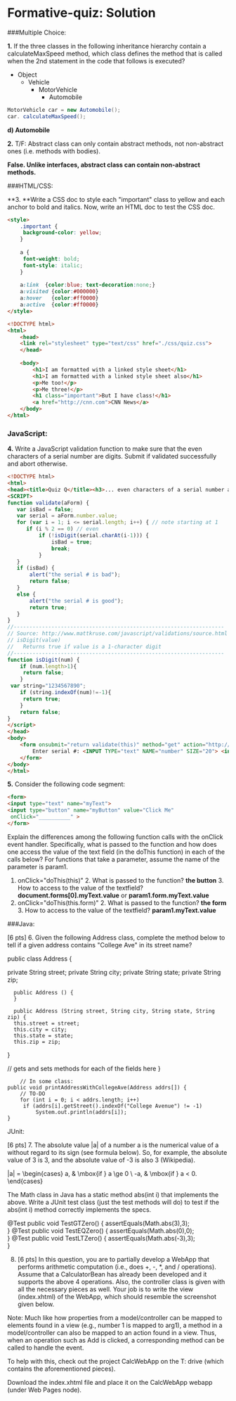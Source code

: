 # Formative-quiz: Solution

###Multiple Choice:

**1.** If the three classes in the following inheritance hierarchy contain a calculateMaxSpeed method, which class defines the method that is called when the 2nd statement in the code that follows is executed?

* Object
    * Vehicle
        * MotorVehicle
            * Automobile

```java 
MotorVehicle car = new Automobile();
car. calculateMaxSpeed();
```
__d) Automobile__

**2.** T/F: Abstract class can only contain abstract methods, not non-abstract ones (i.e. methods with bodies).

**False. Unlike interfaces, abstract class can contain non-abstract methods.**

###HTML/CSS:

**3. **Write a CSS doc to style each "important" class to yellow and each anchor to bold and italics. Now, write an HTML doc to test the CSS doc. 
```html
<style>
    .important {
     background-color: yellow;
    }
    
    a {
     font-weight: bold;
     font-style: italic;
    }
    
    a:link  {color:blue; text-decoration:none;}
    a:visited {color:#000000}
    a:hover   {color:#ff0000}
    a:active  {color:#ff0000}
</style>

<!DOCTYPE html>
<html>
    <head>
    <link rel="stylesheet" type="text/css" href="./css/quiz.css">
    </head>
    
    <body>
        <h1>I am formatted with a linked style sheet</h1>
        <h1>I am formatted with a linked style sheet also</h1>
        <p>Me too!</p>
        <p>Me three!</p>
        <h1 class="important">But I have class!</h1>
        <a href="http://cnn.com">CNN News</a>
    </body>
</html>
```
### JavaScript:

**4.** Write a JavaScript validation function to make sure that the even characters of a serial number are digits. Submit if validated successfully and abort otherwise.

```html
<!DOCTYPE html>
<html>
<head><title>Quiz Q</title><h3>... even characters of a serial number are digits ... </h3>
<SCRIPT>
function validate(aForm) {
   var isBad = false;
   var serial = aForm.number.value;
   for (var i = 1; i <= serial.length; i++) { // note starting at 1
      if (i % 2 == 0) // even
          if (!isDigit(serial.charAt(i-1))) {
              isBad = true; 
              break;
          }
   }
   if (isBad) { 
       alert("the serial # is bad");
       return false;
   }
   else {
       alert("the serial # is good");
       return true;
   }
}
//-------------------------------------------------------------------
// Source: http://www.mattkruse.com/javascript/validations/source.html
// isDigit(value)
//   Returns true if value is a 1-character digit
//-------------------------------------------------------------------
function isDigit(num) {
    if (num.length>1){
     return false;
    }
 var string="1234567890";
    if (string.indexOf(num)!=-1){
     return true;
    }
    return false;
}
</script>
</head>
<body>
    <form onsubmit="return validate(this)" method="get" action="http://was6.itk.ilstu.edu:9080/itk/EchoAll"><BR>
        Enter serial #: <INPUT TYPE="text" NAME="number" SIZE="20"> <input type="submit"> 
    </form>
</body>
</html>
```

**5.** Consider the following code segment:
```html
<form>
<input type="text" name="myText">
<input type="button" name="myButton" value="Click Me" 
 onClick="__________" >
</form>
```

Explain the differences among the following function calls with the onClick event handler. Specifically, what is passed to the function and how does one access the value of the text field (in the doThis function) in each of the calls below? For functions that take a parameter, assume the name of the parameter is param1.
1. onClick="doThis(this)"
    2. What is passed to the function? __the button__
    3. How to access to the value of the textfield?__document.forms[0].myText.value__ or __param1.form.myText.value__
2. onClick="doThis(this.form)"
    2. What is passed to the function? __the form__
    3. How to access to the value of the textfield? __param1.myText.value__

###Java:

[6 pts] 6. Given the following Address class, complete the method below to tell if a given address contains "College Ave" in its street name?

public class Address {
  
   private String street;
   private String city;
   private String state;
   private String zip;
 
      public Address () {
      }

      public Address (String street, String city, String state, String zip) {
      this.street = street;
      this.city = city;
      this.state = state;
      this.zip = zip;
   }
 
   // gets and sets methods for each of the fields here
}
        
        // In some class:
    public void printAddressWithCollegeAve(Address addrs[]) {
        // TO-DO
        for (int i = 0; i < addrs.length; i++)
         if (addrs[i].getStreet().indexOf("College Avenue") != -1)
             System.out.println(addrs[i]);
    }

JUnit:

[6 pts] 7. The absolute value |a| of a number a is the numerical value of a without regard to its sign (see formula below). So, for example, the absolute value of 3 is 3, and the absolute value of -3 is also 3 (Wikipedia).
 
|a| = \begin{cases} a, & \mbox{if }  a \ge 0  \\ -a,  & \mbox{if } a < 0. \end{cases} 

The Math class in Java has a static method abs(int i) that implements the above. Write a JUnit test class (just the test methods will do) to test if the abs(int i) method correctly implements the specs.

@Test
public void TestGTZero() {
    assertEquals(Math.abs(3),3);  
}
@Test
public void TestEQZero() {
    assertEquals(Math.abs(0),0);  
}
@Test
public void TestLTZero() {
    assertEquals(Math.abs(-3),3);  
}

8. [6 pts] In this question, you are to partially develop a WebApp that performs arithmetic computation (i.e., does +, -, *, and / operations). Assume that a CalculatorBean has already been developed and it supports the above 4 operations. Also, the controller class is given with all the necessary pieces as well. Your job is to write the view (index.xhtml) of the WebApp, which should resemble the screenshot given below. 

Note: Much like how properties from a model/controller can be mapped to elements found in a view (e.g., number 1 is mapped to arg1), a method in a model/controller can also be mapped to an action found in a view. Thus, when an operation such as Add is clicked, a corresponding method can be called to handle the event.

To help with this, check out the project CalcWebApp on the T: drive (which contains the aforementioned pieces).


Download the index.xhtml file and place it on the CalcWebApp webapp (under Web Pages node).